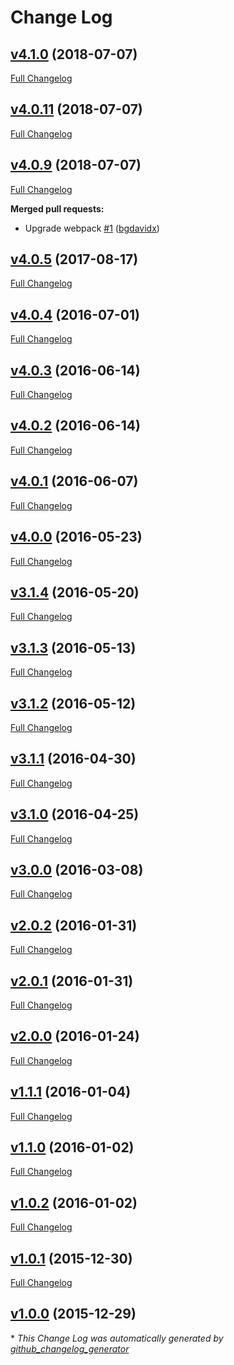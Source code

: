 # Change Log

## [v4.1.0](https://github.com/wherefortravel/npm-install-webpack-plugin/tree/v4.1.0) (2018-07-07)
[Full Changelog](https://github.com/wherefortravel/npm-install-webpack-plugin/compare/v4.0.11...v4.1.0)

## [v4.0.11](https://github.com/wherefortravel/npm-install-webpack-plugin/tree/v4.0.11) (2018-07-07)
[Full Changelog](https://github.com/wherefortravel/npm-install-webpack-plugin/compare/v4.0.9...v4.0.11)

## [v4.0.9](https://github.com/wherefortravel/npm-install-webpack-plugin/tree/v4.0.9) (2018-07-07)
[Full Changelog](https://github.com/wherefortravel/npm-install-webpack-plugin/compare/v4.0.5...v4.0.9)

**Merged pull requests:**

- Upgrade webpack [\#1](https://github.com/wherefortravel/npm-install-webpack-plugin/pull/1) ([bgdavidx](https://github.com/bgdavidx))

## [v4.0.5](https://github.com/wherefortravel/npm-install-webpack-plugin/tree/v4.0.5) (2017-08-17)
[Full Changelog](https://github.com/wherefortravel/npm-install-webpack-plugin/compare/v4.0.4...v4.0.5)

## [v4.0.4](https://github.com/wherefortravel/npm-install-webpack-plugin/tree/v4.0.4) (2016-07-01)
[Full Changelog](https://github.com/wherefortravel/npm-install-webpack-plugin/compare/v4.0.3...v4.0.4)

## [v4.0.3](https://github.com/wherefortravel/npm-install-webpack-plugin/tree/v4.0.3) (2016-06-14)
[Full Changelog](https://github.com/wherefortravel/npm-install-webpack-plugin/compare/v4.0.2...v4.0.3)

## [v4.0.2](https://github.com/wherefortravel/npm-install-webpack-plugin/tree/v4.0.2) (2016-06-14)
[Full Changelog](https://github.com/wherefortravel/npm-install-webpack-plugin/compare/v4.0.1...v4.0.2)

## [v4.0.1](https://github.com/wherefortravel/npm-install-webpack-plugin/tree/v4.0.1) (2016-06-07)
[Full Changelog](https://github.com/wherefortravel/npm-install-webpack-plugin/compare/v4.0.0...v4.0.1)

## [v4.0.0](https://github.com/wherefortravel/npm-install-webpack-plugin/tree/v4.0.0) (2016-05-23)
[Full Changelog](https://github.com/wherefortravel/npm-install-webpack-plugin/compare/v3.1.4...v4.0.0)

## [v3.1.4](https://github.com/wherefortravel/npm-install-webpack-plugin/tree/v3.1.4) (2016-05-20)
[Full Changelog](https://github.com/wherefortravel/npm-install-webpack-plugin/compare/v3.1.3...v3.1.4)

## [v3.1.3](https://github.com/wherefortravel/npm-install-webpack-plugin/tree/v3.1.3) (2016-05-13)
[Full Changelog](https://github.com/wherefortravel/npm-install-webpack-plugin/compare/v3.1.2...v3.1.3)

## [v3.1.2](https://github.com/wherefortravel/npm-install-webpack-plugin/tree/v3.1.2) (2016-05-12)
[Full Changelog](https://github.com/wherefortravel/npm-install-webpack-plugin/compare/v3.1.1...v3.1.2)

## [v3.1.1](https://github.com/wherefortravel/npm-install-webpack-plugin/tree/v3.1.1) (2016-04-30)
[Full Changelog](https://github.com/wherefortravel/npm-install-webpack-plugin/compare/v3.1.0...v3.1.1)

## [v3.1.0](https://github.com/wherefortravel/npm-install-webpack-plugin/tree/v3.1.0) (2016-04-25)
[Full Changelog](https://github.com/wherefortravel/npm-install-webpack-plugin/compare/v3.0.0...v3.1.0)

## [v3.0.0](https://github.com/wherefortravel/npm-install-webpack-plugin/tree/v3.0.0) (2016-03-08)
[Full Changelog](https://github.com/wherefortravel/npm-install-webpack-plugin/compare/v2.0.2...v3.0.0)

## [v2.0.2](https://github.com/wherefortravel/npm-install-webpack-plugin/tree/v2.0.2) (2016-01-31)
[Full Changelog](https://github.com/wherefortravel/npm-install-webpack-plugin/compare/v2.0.1...v2.0.2)

## [v2.0.1](https://github.com/wherefortravel/npm-install-webpack-plugin/tree/v2.0.1) (2016-01-31)
[Full Changelog](https://github.com/wherefortravel/npm-install-webpack-plugin/compare/v2.0.0...v2.0.1)

## [v2.0.0](https://github.com/wherefortravel/npm-install-webpack-plugin/tree/v2.0.0) (2016-01-24)
[Full Changelog](https://github.com/wherefortravel/npm-install-webpack-plugin/compare/v1.1.1...v2.0.0)

## [v1.1.1](https://github.com/wherefortravel/npm-install-webpack-plugin/tree/v1.1.1) (2016-01-04)
[Full Changelog](https://github.com/wherefortravel/npm-install-webpack-plugin/compare/v1.1.0...v1.1.1)

## [v1.1.0](https://github.com/wherefortravel/npm-install-webpack-plugin/tree/v1.1.0) (2016-01-02)
[Full Changelog](https://github.com/wherefortravel/npm-install-webpack-plugin/compare/v1.0.2...v1.1.0)

## [v1.0.2](https://github.com/wherefortravel/npm-install-webpack-plugin/tree/v1.0.2) (2016-01-02)
[Full Changelog](https://github.com/wherefortravel/npm-install-webpack-plugin/compare/v1.0.1...v1.0.2)

## [v1.0.1](https://github.com/wherefortravel/npm-install-webpack-plugin/tree/v1.0.1) (2015-12-30)
[Full Changelog](https://github.com/wherefortravel/npm-install-webpack-plugin/compare/v1.0.0...v1.0.1)

## [v1.0.0](https://github.com/wherefortravel/npm-install-webpack-plugin/tree/v1.0.0) (2015-12-29)


\* *This Change Log was automatically generated by [github_changelog_generator](https://github.com/skywinder/Github-Changelog-Generator)*